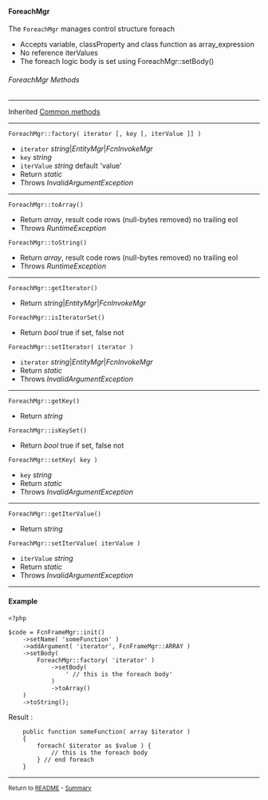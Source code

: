 [comment]: # (This file is part of PcGen, PHP Code Generation support package. Copyright 2020-21 Kjell-Inge Gustafsson, kigkonsult, All rights reserved, licence GPL 3.0)

#### ForeachMgr

The ```ForeachMgr``` manages control structure foreach

* Accepts variable, classProperty and class function as array_expression
* No reference iterValues 
* The foreach logic body is set using ForeachMgr::setBody()

###### ForeachMgr Methods

---
Inherited [Common methods]

---

```ForeachMgr::factory( iterator [, key [, iterValue ]] ) ```

* ```iterator``` _string_|_EntityMgr_|_FcnInvokeMgr_
* ```key``` _string_
* ```iterValue``` _string_  default 'value'
* Return _static_
* Throws _InvalidArgumentException_

---

```ForeachMgr::toArray() ```

* Return _array_, result code rows (null-bytes removed) no trailing eol
* Throws _RuntimeException_


```ForeachMgr::toString() ```

* Return _array_, result code rows (null-bytes removed) no trailing eol
* Throws _RuntimeException_

---

```ForeachMgr::getIterator() ```

* Return _string_|_EntityMgr_|_FcnInvokeMgr_


```ForeachMgr::isIteratorSet() ```

* Return _bool_ true if set, false not


```ForeachMgr::setIterator( iterator ) ```

* ```iterator``` _string_|_EntityMgr_|_FcnInvokeMgr_
* Return _static_
* Throws _InvalidArgumentException_

---

```ForeachMgr::getKey() ```

* Return _string_


```ForeachMgr::isKeySet() ```

* Return _bool_ true if set, false not


```ForeachMgr::setKey( key ) ```

* ```key``` _string_
* Return _static_
* Throws _InvalidArgumentException_

---

```ForeachMgr::getIterValue() ```

* Return _string_


```ForeachMgr::setIterValue( iterValue ) ```

* ```iterValue``` _string_
* Return _static_
* Throws _InvalidArgumentException_

---

#### Example

```
<?php

$code = FcnFrameMgr::init()
    ->setName( 'someFunction' )
    ->addArgument( 'iterator', FcnFrameMgr::ARRAY ) 
    ->setBody(
        ForeachMgr::factory( 'iterator' )
            ->setBody(
                ' // this is the foreach body'
            )
            ->toArray()
    )
    ->toString();
```

Result :

```
    public function someFunction( array $iterator )
    {
        foreach( $iterator as $value ) {
            // this is the foreach body
        } // end foreach
    }
```

---

<small>Return to [README] - [Summary]</small>

[ClassMgr]:ClassMgr.md
[Common methods]:CommonMethods.md
[DocBlockMgr]:DocBlockMgr.md
[README]:../README.md
[Summary]:Summary.md
